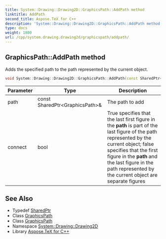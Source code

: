 ```yaml
---
title: System::Drawing::Drawing2D::GraphicsPath::AddPath method
linktitle: AddPath
second_title: Aspose.TeX for C++
description: 'System::Drawing::Drawing2D::GraphicsPath::AddPath method. Adds the specified path to the path represented by the current object in C++.'
type: docs
weight: 1800
url: /cpp/system.drawing.drawing2d/graphicspath/addpath/
---
```

## GraphicsPath::AddPath method


Adds the specified path to the path represented by the current object.

```cpp
void System::Drawing::Drawing2D::GraphicsPath::AddPath(const SharedPtr<GraphicsPath> &path, bool connect)
```


| Parameter | Type | Description |
| --- | --- | --- |
| path | const SharedPtr\<GraphicsPath\>\& | The path to add |
| connect | bool | True specifies that the last first figure in the **path** is part of the last figure of the path represented by the current object; false specifies that the first figure in the **path** and the last figure in the path represented by the current object are separate figures |

## See Also

* Typedef [SharedPtr](../../../system/sharedptr/)
* Class [GraphicsPath](../)
* Class [GraphicsPath](../)
* Namespace [System::Drawing::Drawing2D](../../)
* Library [Aspose.TeX for C++](../../../)
